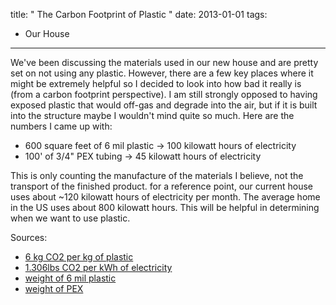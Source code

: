 title: " The Carbon Footprint of Plastic "
date: 2013-01-01
tags:
- Our House
---


We've been discussing the materials used in our new house and are pretty set on not using any plastic.  However, there are a few key places where it might be extremely helpful so I decided to look into how bad it really is (from a carbon footprint perspective).  I am still strongly opposed to having exposed plastic that would off-gas and degrade into the air, but if it is built into the structure maybe I wouldn't mind quite so much.  Here are the numbers I came up with:

- 600 square feet of 6 mil plastic &rarr; 100 kilowatt hours of electricity
- 100' of 3/4" PEX tubing &rarr; 45 kilowatt hours of electricity

This is only counting the manufacture of the materials I believe, not the transport of the finished product.  for a reference point, our current house uses about ~120 kilowatt hours of electricity per month.  The average home in the US uses about 800 kilowatt hours.  This will be helpful in determining when we want to use plastic.

Sources:

- [6 kg CO2 per kg of plastic](http://timeforchange.org/plastic-bags-and-plastic-bottles-CO2-emissions)
- [1.306lbs CO2 per kWh of electricity](http://www.carbonfund.org/site/pages/carbon_calculators/category/Assumptions)
- [weight of 6 mil plastic](http://www.arizonabag.com/product/Poly-Film:--6-mil/631/)
- [weight of PEX](http://www.trueleaf.net/heat/hot_water_systems/HDX_and_GreenPEX)


